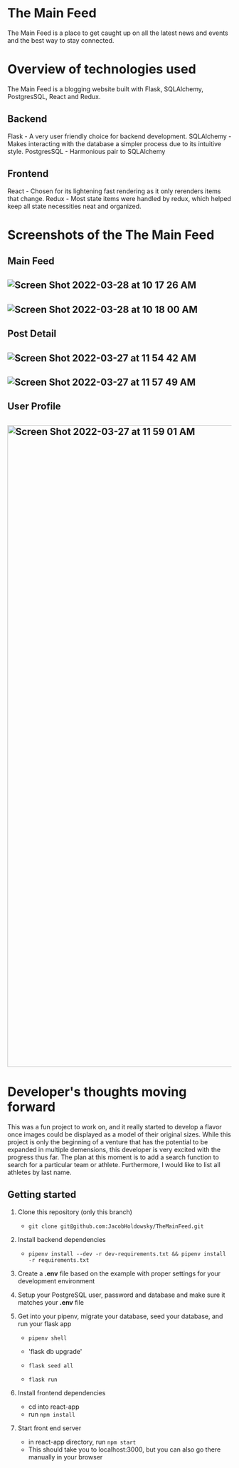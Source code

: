 # The Main Feed

The Main Feed is a place to get caught up on all the latest news and events and the best way to stay connected.

# Overview of technologies used

The Main Feed is a blogging website built with Flask, SQLAlchemy, PostgresSQL, React and Redux.

## Backend

Flask - A very user friendly choice for backend development.
SQLAlchemy -  Makes interacting with the database a simpler process due to its intuitive style. 
PostgresSQL - Harmonious pair to SQLAlchemy 

## Frontend

React - Chosen for its lightening fast rendering as it only rerenders items that change.
Redux - Most state items were handled by redux, which helped keep all state necessities neat and organized.

# Screenshots of the The Main Feed

## Main Feed

## ![Screen Shot 2022-03-28 at 10 17 26 AM](https://user-images.githubusercontent.com/52753308/160418158-277b8409-f429-444f-bb6c-56f14f749676.png)

## ![Screen Shot 2022-03-28 at 10 18 00 AM](https://user-images.githubusercontent.com/52753308/160418261-cf427ea1-834f-480a-b2b0-b52de91adc4f.png)

## Post Detail

## ![Screen Shot 2022-03-27 at 11 54 42 AM](https://user-images.githubusercontent.com/52753308/160289818-5f1103ba-9a63-4bae-b994-6e510625f9b1.png)

## ![Screen Shot 2022-03-27 at 11 57 49 AM](https://user-images.githubusercontent.com/52753308/160289963-ea32ba4b-bede-46c0-ac24-a445cf7894d4.png)

## User Profile

## <img width="1440" alt="Screen Shot 2022-03-27 at 11 59 01 AM" src="https://user-images.githubusercontent.com/52753308/160290034-206df406-f020-49d8-bdbb-40091da36532.png">

# Developer's thoughts moving forward

This was a fun project to work on, and it really started to develop a flavor once images could be displayed as a model of their original sizes.  While this project is only the beginning of a venture that has the potential to be expanded in multiple demensions, this developer is very excited with the progress thus far. The plan at this moment is to add a search function to search for a particular team or athlete. Furthermore, I would like to list all athletes by last name.

## Getting started

1. Clone this repository (only this branch)

      - `git clone git@github.com:JacobHoldowsky/TheMainFeed.git`

2. Install backend dependencies

      - `pipenv install --dev -r dev-requirements.txt && pipenv install -r requirements.txt`

3. Create a **.env** file based on the example with proper settings for your
   development environment
   
4. Setup your PostgreSQL user, password and database and make sure it matches your **.env** file

5. Get into your pipenv, migrate your database, seed your database, and run your flask app
      
      - `pipenv shell`

      - 'flask db upgrade'

      - `flask seed all`

      - `flask run`

6. Install frontend dependencies

      - cd into react-app
      - run `npm install`

7. Start front end server

      - in react-app directory, run `npm start`
      - This should take you to localhost:3000, but you can also go there manually in your browser
